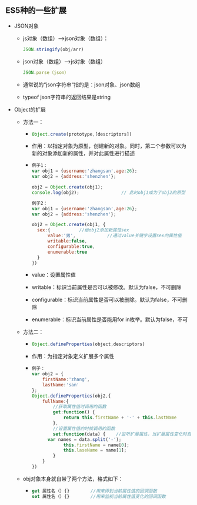## ES5种的一些扩展

- JSON对象

  - js对象（数组）-->json对象（数组）：

    ```js
    JSON.stringify(obj/arr)
    ```

  - json对象（数组）-->js对象（数组）

    ```js
    JSON.parse（json）
    ```

  - 通常说的“json字符串“指的是：json对象、json数组

  - typeof json字符串的返回结果是string

- Object的扩展

  - 方法一：

    - ```js
      Object.create(prototype,[descriptors])
      ```

    - 作用：以指定对象为原型，创建新的对象。同时，第二个参数可以为新的对象添加新的属性，并对此属性进行描述

    - ```js
      例子1：
      var obj1 = {username:'zhangsan',age:26};
      var obj2 = {address:'shenzhen'};
      
      obj2 = Object.create(obj1);
      console.log(obj2);                // 此时obj1成为了obj2的原型
      
      例子2：
      var obj1 = {username:'zhangsan',age:26};
      var obj2 = {address:'shenzhen'};
      
      obj2 = Object.create(obj1, {
        sex:{           //给obj2添加新属性sex
            value:'男',            //通过value关键字设置sex的属性值
            writable:false,
            configurable:true,
            enumerable:true
        }
      })
      ```

    - value：设置属性值

    - writable：标识当前属性是否可以被修改。默认为false，不可删除

    - configurable：标识当前属性是否可以被删除。默认为false，不可删除

    - enumerable：标识当前属性是否能用for in枚举。默认为false，不可

  - 方法二：

    - ```js
      Object.defineProperties(object,descriptors)
      ```

    - 作用：为指定对象定义扩展多个属性

    - ```js
      例子：
      var obj2 = {
          firstName:'zhang',
          lastName:'san'
      };
      Object.defineProperties(obj2,{
          fullName:{
              //获取属性值时调用的函数
              get:function() {
                  return this.firstName + '-' + this.lastName
              },
              //设置属性值的时候调用的函数
              set:function(data) {    //监听扩展属性，当扩展属性变化时自动调用，自动调用后将变化的值作为实参注入到set函数
            var names = data.split('-');
                  this.firstName = name[0];
                  this.laseName = name[1];
              }
          }
      })
      ```

  - obj对象本身就自带了两个方法，格式如下：

    - ```js
      get 属性名（）{}        //用来得到当前属性值的回调函数
      set 属性名（）{}        //用来监视当前属性值变化的回调函数
      ```